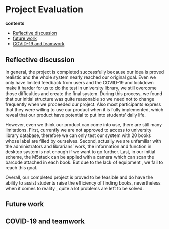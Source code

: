 # Project Evaluation   

**contents**

- [Reflective discussion](#reflective-discussion)
- [future work](#Future-work)
- [COVID-19 and teamwork](#COVID-19-and-teamwork)





## Reflective discussion  
In general, the project is completed successfully because our idea is proved realistic and the whole system nearly reached our original goal. Even we only have limited feedback from users and the COVID-19 and lockdown make it harder for us to do the test in university library, we still overcome those difficulties and create the final system. During this process, we found that our initial structure was quite reasonable so we need not to change frequently when we proceeded our project. Also most participants express that they were willing to use our product when it is fully implemented, which reveal that our product have potential to put into students’ daily life. 

However, even we think our product can come into use, there are still many limitations. First, currently we are not approved to access to university library database, therefore we can only test our system with 20 books whose label are filled by ourselves. Second, actually we are unfamiliar with the administrators and librarians’ work, the information and function in desktop system is not enough if we want to go further. Last, in our initial scheme, the M5stack can be applied with a camera which can scan the barcode attached in each book. But due to the lack of equipment , we fail to reach this goal.

Overall, our completed project is proved to be feasible and do have the ability to assist students raise the efficiency of finding books, nevertheless when it comes to reality , quite a lot problems are left to be solved. 


## Future work   

## COVID-19 and teamwork
